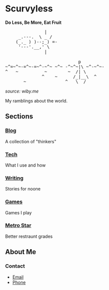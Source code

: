 # Scurvyless
**Do Less, Be More, Eat Fruit**

<pre>
               |
     _.---.  \ _ /
    (_._ ) )--;_) =-
     '---'.__,' \
               |

                            p
~^=~^~-=^~-=~^-~^~ ~^~ -^~^~|\ ~^-~^~-
^   ~          ~        ~  /| \
              ^    ~      /_|__\  ^
       ~               ^   \__/
</pre>
*source: wiby.me*

My ramblings about the world.

## Sections

### [Blog](/blog)
A collection of "thinkers"

### [Tech](/tech)
What I use and how

### [Writing](/write)
Stories for noone

### [Games](/game)
Games I play

### [Metro Star](/metro)
Better restraunt grades

## About Me

### Contact
- <a href="mailto:evan.stokdyk@gmail.com">Email</a>
- <a href="tel:+1234567890">Phone</a>

<!-- <img src="/human-made-mark.svg" /> -->
